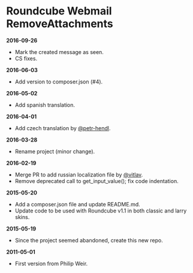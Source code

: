 Roundcube Webmail RemoveAttachments
===================================

**2016-09-26**
- Mark the created message as seen.
- CS fixes.

**2016-06-03**
- Add version to composer.json (#4).

**2016-05-02**
- Add spanish translation.

**2016-04-01**
- Add czech translation by <a href="https://github.com/petr-hendl">@petr-hendl</a>.

**2016-03-28**
- Rename project (minor change).

**2016-02-19**
- Merge PR to add russian localization file by <a href="https://github.com/vitlav">@vitlav</a>.
- Remove deprecated call to get_input_value(); fix code indentation.

**2015-05-20**
- Add a composer.json file and update README.md.
- Update code to be used with Roundcube v1.1 in both classic and larry skins.

**2015-05-19**
- Since the project seemed abandoned, create this new repo.

**2011-05-01**
- First version from Philip Weir.
